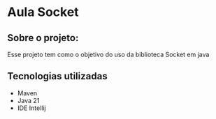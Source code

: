 # Aula Socket

## Sobre o projeto:
Esse projeto tem como o objetivo do uso da biblioteca Socket em java

## Tecnologias utilizadas

- Maven
- Java 21
- IDE Intellij

